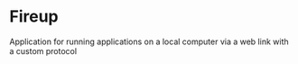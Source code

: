 # Fireup
Application for running applications on a local computer via a web link with a custom protocol
